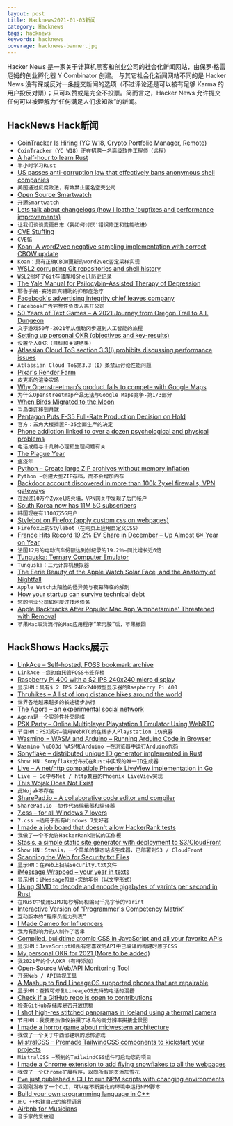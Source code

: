 ```yaml
---
layout: post
title: Hacknews2021-01-03新闻
category: Hacknews
tags: hacknews
keywords: hacknews
coverage: hacknews-banner.jpg
---
```


Hacker News 是一家关于计算机黑客和创业公司的社会化新闻网站，由保罗·格雷厄姆的创业孵化器 Y Combinator 创建。
与其它社会化新闻网站不同的是 Hacker News 没有踩或反对一条提交新闻的选项（不过评论还是可以被有足够 Karma 的用户投反对票）；只可以赞或是完全不投票。简而言之，Hacker News 允许提交任何可以被理解为“任何满足人们求知欲”的新闻。

## HackNews Hack新闻


- [CoinTracker Is Hiring (YC W18, Crypto Portfolio Manager, Remote)](https://www.cointracker.io/careers)
- `CoinTracker（YC W18）正在招聘一名高级软件工程师（远程）`
- [A half-hour to learn Rust](https://fasterthanli.me/articles/a-half-hour-to-learn-rust)
- `半小时学习Rust`
- [US passes anti-corruption law that effectively bans anonymous shell companies](https://www.independent.co.uk/news/world/americas/us-passes-historic-anti-corruption-legislation-that-effectively-bans-anonymous-shell-companies-b1781380.html)
- `美国通过反腐败法，有效禁止匿名空壳公司`
- [Open Source Smartwatch](https://www.pine64.org/pinetime/)
- `开源Smartwatch`
- [Lets talk about changelogs (how I loathe 'bugfixes and performance improvements)](https://raymii.org/s/blog/Rant_Lets_talk_about_changelogs.html)
- `让我们谈谈变更日志（我如何讨厌'错误修正和性能改进）`
- [CVE Stuffing](https://jerrygamblin.com/2020/12/17/cve-stuffing/)
- `CVE馅`
- [Koan: A word2vec negative sampling implementation with correct CBOW update](https://github.com/bloomberg/koan)
- `Koan：具有正确CBOW更新的word2vec否定采样实现`
- [WSL2 corrupting Git repositories and shell history](https://github.com/microsoft/WSL2-Linux-Kernel/issues/168)
- `WSL2损坏了Git存储库和Shell历史记录`
- [The Yale Manual for Psilocybin-Assisted Therapy of Depression](https://psyarxiv.com/u6v9y)
- `耶鲁手册-赛洛西宾辅助的抑郁症治疗`
- [Facebook's advertising integrity chief leaves company](https://www.reuters.com/article/us-facebook-executive-idUSKBN2962M6)
- `Facebook广告完整性负责人离开公司`
- [50 Years of Text Games – A 2021 Journey from Oregon Trail to A.I. Dungeon](https://if50.substack.com/p/introduction)
- `文字游戏50年-2021年从俄勒冈步道到人工智能的旅程`
- [Setting up personal OKR (objectives and key-results)](https://hackpravj.com/blog/personal-okr-2021-plan/)
- `设置个人OKR（目标和关键结果）`
- [Atlassian Cloud ToS section 3.3(I) prohibits discussing performance issues](https://www.atlassian.com/legal/cloud-terms-of-service)
- `Atlassian Cloud ToS第3.3（I）条禁止讨论性能问题`
- [Pixar's Render Farm](https://twitter.com/pixprin/status/1345146328058269696)
- `皮克斯的渲染农场`
- [Why Openstreetmap’s product fails to compete with Google Maps](https://bedogged.substack.com/p/the-mobile-map-app-part-i-the-void)
- `为什么Openstreetmap产品无法与Google Maps竞争-第1/3部分`
- [When Birds Migrated to the Moon](https://thereader.mitpress.mit.edu/when-birds-migrated-to-the-moon/)
- `当鸟类迁移到月球`
- [Pentagon Puts F-35 Full-Rate Production Decision on Hold](https://www.thedrive.com/the-war-zone/38507/its-official-pentagon-puts-f-35-full-rate-production-decision-on-hold)
- `官方：五角大楼搁置F-35全面生产的决定`
- [Phone addiction linked to over a dozen psychological and physical problems](https://cognitiontoday.com/phone-addiction-coping-solutions-research-statistics/)
- `电话成瘾与十几种心理和生理问题有关`
- [The Plague Year](https://www.newyorker.com/magazine/2021/01/04/the-plague-year)
- `瘟疫年`
- [Python – Create large ZIP archives without memory inflation](https://github.com/BuzonIO/zipfly#lib)
- `Python –创建大型ZIP存档，而不会增加内存`
- [Backdoor account discovered in more than 100k Zyxel firewalls, VPN gateways](https://www.zdnet.com/article/backdoor-account-discovered-in-more-than-100000-zyxel-firewalls-vpn-gateways/)
- `在超过10万个Zyxel防火墙，VPN网关中发现了后门帐户`
- [South Korea now has 11M 5G subscribers](https://www.telecomlead.com/5g/south-korea-has-11-mn-5g-subscribers-98257)
- `韩国现在有1100万5G用户`
- [Stylebot on Firefox (apply custom css on webpages)](https://addons.mozilla.org/en-US/firefox/addon/stylebot-web/)
- `Firefox上的Stylebot（在网页上应用自定义CSS）`
- [France Hits Record 19.2% EV Share in December – Up Almost 6× Year on Year](https://cleantechnica.com/2021/01/02/france-hits-record-19-2-ev-share-in-december-up-almost-6x-year-on-year/)
- `法国12月的电动汽车份额达到创纪录的19.2％–同比增长近6倍`
- [Tunguska: Ternary Computer Emulator](http://tunguska.sourceforge.net/about.html)
- `Tunguska：三元计算机模拟器`
- [The Eerie Beauty of the Apple Watch Solar Face, and the Anatomy of Nightfall](https://www.hodinkee.com/articles/the-eerie-beauty-of-the-apple-watch-solar-face-and-the-anatomy-of-nightfall)
- `Apple Watch太阳脸的怪异美与夜幕降临的解剖`
- [How your startup can survive technical debt](https://andreschweighofer.com/tech/how-your-startup-can-survive-technical-debt/)
- `您的创业公司如何度过技术债务`
- [Apple Backtracks After Popular Mac App 'Amphetamine' Threatened with Removal](https://www.macrumors.com/2021/01/02/amphetamine-app-store-removal-threat/)
- `苹果Mac取消流行的Mac应用程序“苯丙胺”后，苹果撤回`


## HackShows Hacks展示

- [ LinkAce – Self-hosted, FOSS bookmark archive](https://www.linkace.org/)
- `LinkAce –您的自托管FOSS书签存档`
- [ Raspberry Pi 400 with a $2 IPS 240x240 micro display](https://github.com/igbit/micro-displays/blob/main/README.md)
- `显示HN：具有$ 2 IPS 240x240微型显示器的Raspberry Pi 400`
- [ Thruhikes – A list of long distance hikes around the world](https://thruhikes.net/)
- `世界各地越来越多的长途徒步旅行`
- [ The Agora – an experimental social network](http://anagora.org/node/agora)
- `Agora是一个实验性社交网络`
- [ PSX Party – Online Multiplayer Playstation 1 Emulator Using WebRTC](https://psxparty.kosmi.io/?ref=hn1)
- `节目HN：PSX派对–使用WebRTC的在线多人Playstation 1仿真器`
- [ Wasmino = WASM and Arduino – Running Arduino Code in Browser](https://blog.yifangu.com/2020/12/30/wasmino-wasm-arduino-running-arduino-code-in-browser/)
- `Wasmino \u003d WASM和Arduino –在浏览器中运行Arduino代码`
- [ Sonyflake – distributed unique ID generator implemented in Rust](https://github.com/bahlo/sonyflake-rs)
- `Show HN：Sonyflake分布式在Rust中实现的唯一ID生成器`
- [ Live – A net/http compatible Phoenix LiveView implementation in Go](https://github.com/jfyne/live)
- `Live – Go中与Net / http兼容的Phoenix LiveView实现`
- [ This Wojak Does Not Exist](https://thiswojakdoesnotexist.com/)
- `此Wojak不存在`
- [ SharePad.io – A collaborative code editor and compiler](https://www.sharepad.io/)
- `SharePad.io –协作代码编辑器和编译器`
- [ 7.css – for all Windows 7 lovers](https://khang-nd.github.io/7.css)
- `7.css –适用于所有Windows 7爱好者`
- [ I made a job board that doesn't allow HackerRank tests](http://borderline.biz/careers)
- `我做了一个不允许HackerRank测试的工作板`
- [ Stasis, a simple static site generator with deployment to S3/CloudFront](https://github.com/czep/stasis)
- `Show HN：Stasis，一个简单的静态站点生成器，已部署到S3 / CloudFront`
- [ Scanning the Web for Security.txt Files](https://github.com/62726164/a-survey-of-security-dot-txt)
- `显示HN：在Web上扫描Security.txt文件`
- [ iMessage Wrapped – your year in texts](https://michael-danello.github.io/iMessageWrappedRelease/)
- `显示HN：iMessage包裹-您的年份（以文字形式）`
- [ Using SIMD to decode and encode gigabytes of varints per second in Rust](https://github.com/as-com/varint-simd)
- `在Rust中使用SIMD每秒解码和编码千兆字节的varint`
- [ Interactive Version of “Programmer's Competency Matrix”](http://cuamckuu.github.io/index.html)
- `互动版本的“程序员能力列表”`
- [ I Made Cameo for Influencers](https://collabstr.com/)
- `我为有影响力的人制作了客串`
- [ Compiled, buildtime atomic CSS in JavaScript and all your favorite APIs](https://compiledcssinjs.com/)
- `显示HN：JavaScript和所有您喜欢的API中已编译的构建时原子CSS`
- [ My personal OKR for 2021 (More to be added)](https://rohitgupta.site/OKR-2021-bebdabc9fe244142b6befc805d2e02de)
- `我2021年的个人OKR（有待添加）`
- [ Open-Source Web/API Monitoring Tool](https://github.com/berkansasmaz/ketum)
- `开源Web / API监视工具`
- [ A Mashup to find LineageOS supported phones that are repairable](https://www.sustaphones.com/)
- `显示HN：查找可修复LineageOS支持的电话的混搭`
- [ Check if a GitHub repo is open to contributions](https://merge-chance.info/)
- `检查GitHub存储库是否开放供稿`
- [ I shot high-res stitched panoramas in Iceland using a thermal camera](https://petapixel.com/2019/07/13/shooting-high-res-thermal-photos-of-iceland-to-show-nature-at-work/?q=5)
- `节目HN：我使用热像仪拍摄了冰岛的高分辨率拼接全景图`
- [ I made a horror game about midwestern architecture](https://www.youtube.com/watch?v=t4yE86prY6g)
- `我做了一个关于中西部建筑的恐怖游戏`
- [ MistralCSS – Premade TailwindCSS components to kickstart your projects](http://mistralcss.com/)
- `MistralCSS –预制的TailwindCSS组件可启动您的项目`
- [ I made a Chrome extension to add flying snowflakes to all the webpages](https://github.com/slaylines/snowflakes-extension)
- `我做了一个Chrome扩展程序，以向所有网页添加雪花`
- [ I've just published a CLI to run NPM scripts with changing environments](https://www.npmjs.com/package/dotenv-run-script)
- `我刚刚发布了一个CLI，可以在不断变化的环境中运行NPM脚本`
- [ Build your own programming language in C++](https://github.com/codr7/alang)
- `用C ++构建自己的编程语言`
- [ Airbnb for Musicians](https://noisycamp.com)
- `音乐家的爱彼迎`

